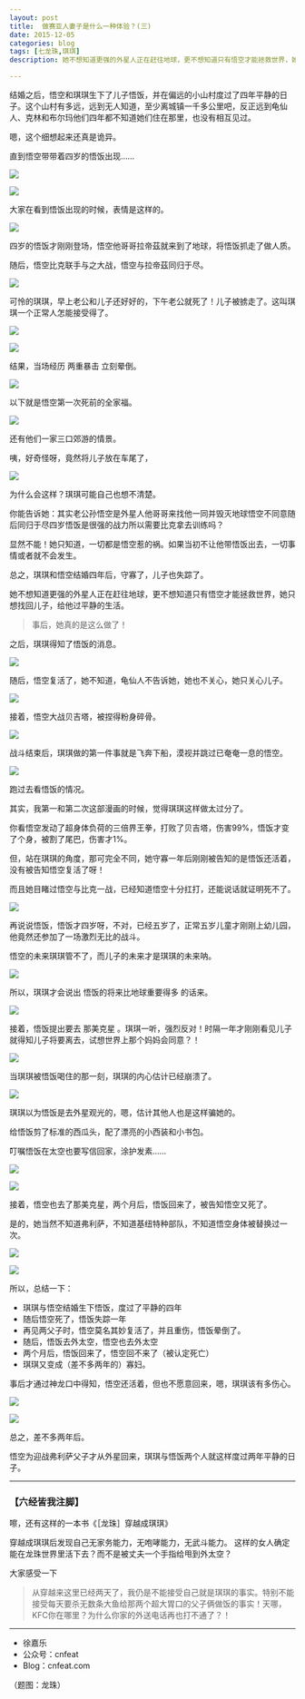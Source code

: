 ```yaml
---
layout: post
title:  做赛亚人妻子是什么一种体验？(三)
date: 2015-12-05
categories: blog
tags: [七龙珠,琪琪]
description: 她不想知道更强的外星人正在赶往地球，更不想知道只有悟空才能拯救世界，她只想找回儿子，给他过平静的生活。

---
```


结婚之后，悟空和琪琪生下了儿子悟饭，并在偏远的小山村度过了四年平静的日子。这个山村有多远，远到无人知道，至少离城镇一千多公里吧，反正远到龟仙人、克林和布尔玛他们四年都不知道她们住在那里，也没有相互见过。

嗯，这个细想起来还真是诡异。

直到悟空带带着四岁的悟饭出现……

![](http://openmindclub.qiniudn.com/team/cnfeat/image/dragonball_chihi_21.jpg)

![](http://openmindclub.qiniudn.com/team/cnfeat/image/dragonball_chihi_22.jpg)

大家在看到悟饭出现的时候，表情是这样的。

![](http://openmindclub.qiniudn.com/team/cnfeat/image/dragonball_chihi_22_0.jpg)

四岁的悟饭才刚刚登场，悟空他哥哥拉帝茲就来到了地球，将悟饭抓走了做人质。

随后，悟空比克联手与之大战，悟空与拉帝茲同归于尽。

![](http://openmindclub.qiniudn.com/team/cnfeat/image/dragonball_chihi_25.jpg)

可怜的琪琪，早上老公和儿子还好好的，下午老公就死了！儿子被掳走了。这叫琪琪一个正常人怎能接受得了。

![](http://openmindclub.qiniudn.com/team/cnfeat/image/dragonball_chihi_23.jpg)

![](http://openmindclub.qiniudn.com/team/cnfeat/image/dragonball_chihi_26.jpg)

结果，当场经历 两重暴击 立刻晕倒。


![](http://openmindclub.qiniudn.com/team/cnfeat/image/dragonball_chihi_24.jpg)

以下就是悟空第一次死前的全家福。


![](http://openmindclub.qiniudn.com/team/cnfeat/image/dragonball_chihi_27.jpg)

还有他们一家三口郊游的情景。

咦，好奇怪呀，竟然将儿子放在车尾了，

![](http://openmindclub.qiniudn.com/team/cnfeat/image/dragonball_chihi_28.jpg)

为什么会这样？琪琪可能自己也想不清楚。

你能告诉她：其实老公孙悟空是外星人他哥哥来找他一同并毁灭地球悟空不同意随后同归于尽四岁悟饭是很强的战力所以需要比克拿去训练吗？

显然不能！她只知道，一切都是悟空惹的祸。如果当初不让他带悟饭出去，一切事情或者就不会发生。

总之，琪琪和悟空结婚四年后，守寡了，儿子也失踪了。

她不想知道更强的外星人正在赶往地球，更不想知道只有悟空才能拯救世界，她只想找回儿子，给他过平静的生活。

> 事后，她真的是这么做了！

之后，琪琪得知了悟饭的消息。

![](http://openmindclub.qiniudn.com/team/cnfeat/image/dragonball_chihi_29_2.jpg)

随后，悟空复活了，她不知道，龟仙人不告诉她，她也不关心，她只关心儿子。

![](http://openmindclub.qiniudn.com/team/cnfeat/image/dragonball_chihi_29_1.jpg)

接着，悟空大战贝吉塔，被捏得粉身碎骨。

![](http://openmindclub.qiniudn.com/team/cnfeat/image/dragonball_chihi_29.jpg)

战斗结束后，琪琪做的第一件事就是飞奔下船，漠视并跳过已奄奄一息的悟空。

![](http://openmindclub.qiniudn.com/team/cnfeat/image/dragonball_chihi_30.jpg)

跑过去看悟饭的情况。

其实，我第一和第二次这部漫画的时候，觉得琪琪这样做太过分了。

你看悟空发动了超身体负荷的三倍界王拳，打败了贝吉塔，伤害99%，悟饭才变了个身，被割了尾巴，伤害才1%。

但，站在琪琪的角度，那可完全不同，她守寡一年后刚刚被告知的是悟饭还活着，没有被告知悟空复活了呀！

而且她目睹过悟空与比克一战，已经知道悟空十分扛打，还能说话就证明死不了。



![](http://openmindclub.qiniudn.com/team/cnfeat/image/dragonball_chihi_31.jpg)

再说说悟饭，悟饭才四岁呀，不对，已经五岁了，正常五岁儿童才刚刚上幼儿园，他竟然还参加了一场激烈无比的战斗。

悟空的未来琪琪管不了，而儿子的未来才是琪琪的未来呐。

![](http://openmindclub.qiniudn.com/team/cnfeat/image/dragonball_chihi_32.jpg)

所以，琪琪才会说出 悟饭的将来比地球重要得多 的话来。

![](http://openmindclub.qiniudn.com/team/cnfeat/image/dragonball_chihi_33.jpg)

接着，悟饭提出要去 那美克星 。琪琪一听，强烈反对！时隔一年才刚刚看见儿子就得知儿子将要离去，试想世界上那个妈妈会同意？！

![](http://openmindclub.qiniudn.com/team/cnfeat/image/dragonball_chihi_34.jpg)

当琪琪被悟饭喝住的那一刻，琪琪的内心估计已经崩溃了。

![](http://openmindclub.qiniudn.com/team/cnfeat/image/dragonball_chihi_35.jpg)

琪琪以为悟饭是去外星观光的，嗯，估计其他人也是这样骗她的。

给悟饭剪了标准的西瓜头，配了漂亮的小西装和小书包。

叮嘱悟饭在太空也要写信回家，涂护发素……


![](http://openmindclub.qiniudn.com/team/cnfeat/image/dragonball_chihi_36.jpg)


![](http://openmindclub.qiniudn.com/team/cnfeat/image/dragonball_chihi_37.jpg)

接着，悟空也去了那美克星，两个月后，悟饭回来了，被告知悟空又死了。

是的，她当然不知道弗利萨，不知道基纽特种部队，不知道悟空身体被替换过一次。

![](http://openmindclub.qiniudn.com/team/cnfeat/image/dragonball_chihi_37_1.jpg)


![](http://openmindclub.qiniudn.com/team/cnfeat/image/dragonball_chihi_37_2.jpg)

所以，总结一下：

- 琪琪与悟空结婚生下悟饭，度过了平静的四年
- 随后悟空死了，悟饭失踪一年
- 再见两父子时，悟空莫名其妙复活了，并且重伤，悟饭晕倒了。
- 随后，悟饭去外太空，悟空也去外太空
- 两个月后，悟饭回来了，悟空回不来了（被认定死亡）
- 琪琪又变成（差不多两年的）寡妇。

事后才通过神龙口中得知，悟空还活着，但也不愿意回来，嗯，琪琪该有多伤心。


![](http://openmindclub.qiniudn.com/team/cnfeat/image/dragonball_chihi_39.jpg)

![](http://openmindclub.qiniudn.com/team/cnfeat/image/dragonball_chihi_38.jpg)

总之，差不多两年后。

悟空为迎战弗利萨父子才从外星回来，琪琪与悟饭两个人就这样度过两年平静的日子。



----

### **【六经皆我注脚】**

嚓，还有这样的一本书《［龙珠］穿越成琪琪》

穿越成琪琪后发现自己无家务能力，无咆哮能力，无武斗能力。 这样的女人确定能在龙珠世界里活下去？而不是被丈夫一个手指给甩到外太空？

大家感受一下

>从穿越来这里已经两天了，我仍是不能接受自己就是琪琪的事实。特别不能接受每天要杀无数条大鱼给那两个超大胃口的父子俩做饭的事实！天哪，KFC你在哪里？为什么你家的外送电话再也打不通了？！



----

- 徐嘉乐
- 公众号：cnfeat
- Blog：cnfeat.com

（题图：龙珠）






